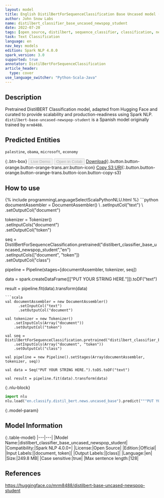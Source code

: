 ```yaml
---
layout: model
title: English DistilBertForSequenceClassification Base Uncased model (from mrm8488)
author: John Snow Labs
name: distilbert_classifier_base_uncased_newspop_student
date: 2022-07-20
tags: [open_source, distilbert, sequence_classifier, classification, newspop, en]
task: Text Classification
language: en
nav_key: models
edition: Spark NLP 4.0.0
spark_version: 3.0
supported: true
annotator: DistilBertForSequenceClassification
article_header:
  type: cover
use_language_switcher: "Python-Scala-Java"
---
```


## Description

Pretrained DistilBERT Classification model, adapted from Hugging Face and curated to provide scalability and production-readiness using Spark NLP. `distilbert-base-uncased-newspop-student` is a Spanish model originally trained by `mrm8488`.

## Predicted Entities

`palestine`, `obama`, `microsoft`, `economy`

{:.btn-box}
<button class="button button-orange" disabled>Live Demo</button>
<button class="button button-orange" disabled>Open in Colab</button>
[Download](https://s3.amazonaws.com/auxdata.johnsnowlabs.com/public/models/distilbert_classifier_base_uncased_newspop_student_en_4.0.0_3.0_1658326819970.zip){:.button.button-orange.button-orange-trans.arr.button-icon}
[Copy S3 URI](s3://auxdata.johnsnowlabs.com/public/models/distilbert_classifier_base_uncased_newspop_student_en_4.0.0_3.0_1658326819970.zip){:.button.button-orange.button-orange-trans.button-icon.button-copy-s3}

## How to use



<div class="tabs-box" markdown="1">
{% include programmingLanguageSelectScalaPythonNLU.html %}
```python
documentAssembler = DocumentAssembler() \
    .setInputCol("text") \
    .setOutputCol("document")

tokenizer = Tokenizer() \
    .setInputCols("document") \
    .setOutputCol("token")
  
seq = DistilBertForSequenceClassification.pretrained("distilbert_classifier_base_uncased_newspop_student","en") \
    .setInputCols(["document", "token"]) \
    .setOutputCol("class")
    
pipeline = Pipeline(stages=[documentAssembler, tokenizer, seq])

data = spark.createDataFrame([["PUT YOUR STRING HERE."]]).toDF("text")

result = pipeline.fit(data).transform(data)
```
```scala
val documentAssembler = new DocumentAssembler() 
      .setInputCol("text") 
      .setOutputCol("document")

val tokenizer = new Tokenizer() 
    .setInputCols(Array("document"))
    .setOutputCol("token")

val seq = DistilBertForSequenceClassification.pretrained("distilbert_classifier_base_uncased_newspop_student","en") 
    .setInputCols(Array("document", "token")) 
    .setOutputCol("class")

val pipeline = new Pipeline().setStages(Array(documentAssembler, tokenizer, seq))

val data = Seq("PUT YOUR STRING HERE.").toDS.toDF("text")

val result = pipeline.fit(data).transform(data)
```


{:.nlu-block}
```python
import nlu
nlu.load("en.classify.distil_bert.news.uncased_base").predict("""PUT YOUR STRING HERE.""")
```

</div>

{:.model-param}
## Model Information

{:.table-model}
|---|---|
|Model Name:|distilbert_classifier_base_uncased_newspop_student|
|Compatibility:|Spark NLP 4.0.0+|
|License:|Open Source|
|Edition:|Official|
|Input Labels:|[document, token]|
|Output Labels:|[class]|
|Language:|en|
|Size:|249.8 MB|
|Case sensitive:|true|
|Max sentence length:|128|

## References

https://huggingface.co/mrm8488/distilbert-base-uncased-newspop-student
